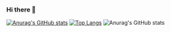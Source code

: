 ### Hi there 👋

<!--
**langdol/langdol** is a ✨ _special_ ✨ repository because its `README.md` (this file) appears on your GitHub profile.

Here are some ideas to get you started:

- 🔭 I’m currently working on ...
- 🌱 I’m currently learning ...
- 👯 I’m looking to collaborate on ...
- 🤔 I’m looking for help with ...
- 💬 Ask me about ...
- 📫 How to reach me: ...
- 😄 Pronouns: ...
- ⚡ Fun fact: ...
-->
[![Anurag's GitHub stats](https://github-readme-stats.vercel.app/api?username=Langdol)](https://github.com/anuraghazra/github-readme-stats)
[![Top Langs](https://github-readme-stats.vercel.app/api/top-langs/?username=Langdol)](https://github.com/Langdol/github-readme-stats)
![Anurag's GitHub stats](https://github-readme-stats.vercel.app/api?username=anuraghazra&count_private=true)
